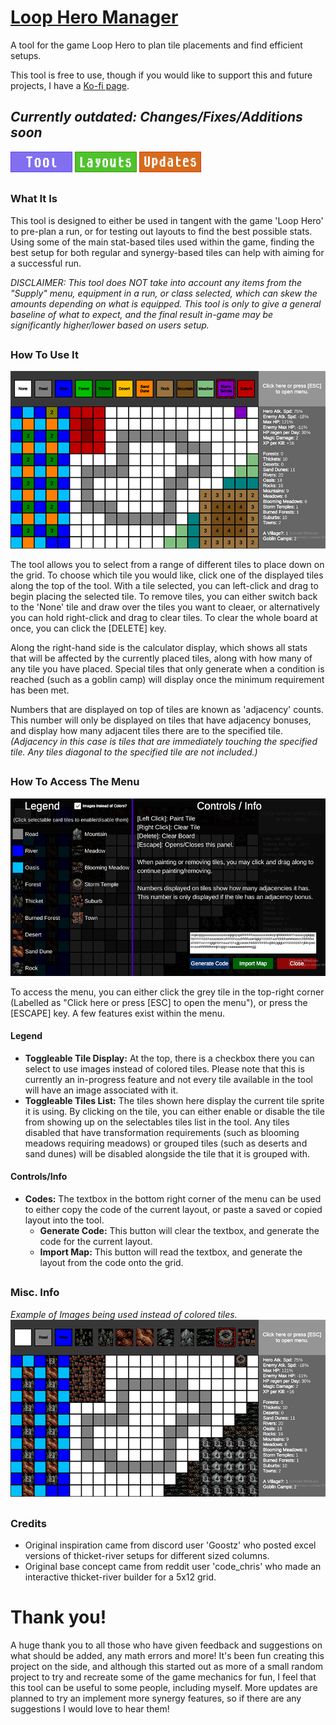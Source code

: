 # [Loop Hero Manager](https://wildryce.github.io/loopheromanager/)
A tool for the game Loop Hero to plan tile placements and find efficient setups.  

This tool is free to use, though if you would like to support this and future projects, I have a [Ko-fi page](https://ko-fi.com/S6S5DBXT2). 

## _Currently outdated: Changes/Fixes/Additions soon_

[![](https://github.com/wildryce/loopheromanager/blob/main/Misc/toolButton.png)](https://wildryce.github.io/loopheromanager/)
[![](https://github.com/wildryce/loopheromanager/blob/main/Misc/layoutsButton.png)](https://github.com/wildryce/loopheromanager/blob/main/LAYOUTCODES.md)
[![](https://github.com/wildryce/loopheromanager/blob/main/Misc/updatesButton.png)](https://github.com/wildryce/loopheromanager/projects/1)

##

### What It Is

This tool is designed to either be used in tangent with the game 'Loop Hero' to pre-plan a run, or for testing out layouts to find the best possible stats. Using some of the main stat-based tiles used within the game, finding the best setup for both regular and synergy-based tiles can help with aiming for a successful run.

_DISCLAIMER: This tool does NOT take into account any items from the "Supply" menu, equipment in a run, or class selected, which can skew the amounts depending on what is equipped. This tool is only to give a general baseline of what to expect, and the final result in-game may be significantly higher/lower based on users setup._

##

### How To Use It
![](https://github.com/wildryce/loopheromanager/blob/main/Screenshots/LHM_Display1.png)

The tool allows you to select from a range of different tiles to place down on the grid. To choose which tile you would like, click one of the displayed tiles along the top of the tool. With a tile selected, you can left-click and drag to begin placing the selected tile. To remove tiles, you can either switch back to the 'None' tile and draw over the tiles you want to cleaer, or alternatively you can hold right-click and drag to clear tiles. To clear the whole board at once, you can click the [DELETE] key.

Along the right-hand side is the calculator display, which shows all stats that will be affected by the currently placed tiles, along with how many of any tile you have placed. Special tiles that only generate when a condition is reached (such as a goblin camp) will display once the minimum requirement has been met.

Numbers that are displayed on top of tiles are known as 'adjacency' counts. This number will only be displayed on tiles that have adjacency bonuses, and display how many adjacent tiles there are to the specified tile. _(Adjacency in this case is tiles that are immediately touching the specified tile. Any tiles diagonal to the specified tile are not included.)_

##

### How To Access The Menu
![](https://github.com/wildryce/loopheromanager/blob/main/Screenshots/LHM_Display3.png)

To access the menu, you can either click the grey tile in the top-right corner (Labelled as "Click here or press [ESC] to open the menu"), or press the [ESCAPE] key. A few features exist within the menu.

#### Legend
* **Toggleable Tile Display:** At the top, there is a checkbox there you can select to use images instead of colored tiles. Please note that this is currently an in-progress feature and not every tile available in the tool will have an image associated with it.
* **Toggleable Tiles List:** The tiles shown here display the current tile sprite it is using. By clicking on the tile, you can either enable or disable the tile from showing up on the selectables tiles list in the tool. Any tiles disabled that have transformation requirements (such as blooming meadows requiring meadows) or grouped tiles (such as deserts and sand dunes) will be disabled alongside the tile that it is grouped with.

#### Controls/Info
* **Codes:** The textbox in the bottom right corner of the menu can be used to either copy the code of the current layout, or paste a saved or copied layout into the tool.
  * **Generate Code:** This button will clear the textbox, and generate the code for the current layout.
  * **Import Map:** This button will read the textbox, and generate the layout from the code onto the grid.

##

### Misc. Info

_Example of Images being used instead of colored tiles._
![](https://github.com/wildryce/loopheromanager/blob/main/Screenshots/LHM_Display2.png)


##

### Credits

* Original inspiration came from discord user 'Goostz' who posted excel versions of thicket-river setups for different sized columns.
* Original base concept came from reddit user 'code_chris' who made an interactive thicket-river builder for a 5x12 grid.

##

# Thank you! 
A huge thank you to all those who have given feedback and suggestions on what should be added, any math errors and more! It's been fun creating this project on the side, and although this started out as more of a small random project to try and recreate some of the game mechanics for fun, I feel that this tool can be useful to some people, including myself. More updates are planned to try an implement more synergy features, so if there are any suggestions I would love to hear them!
